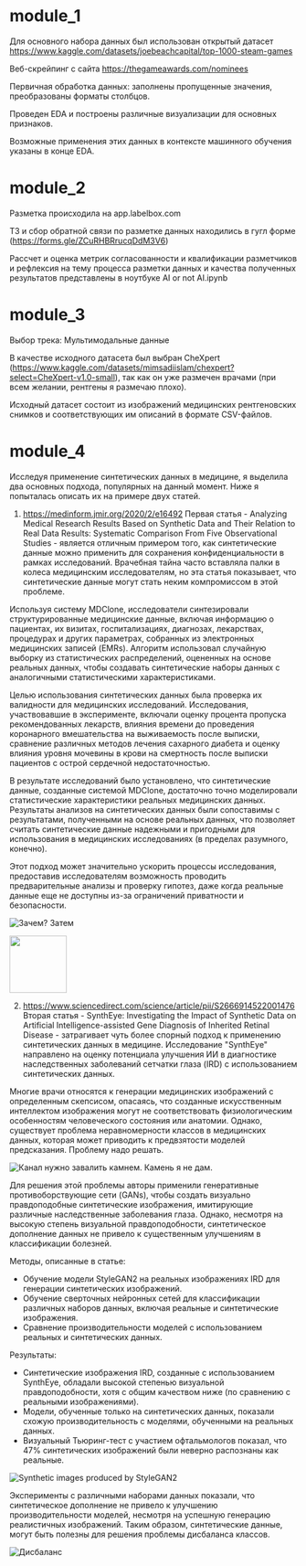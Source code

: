 # module_1
Для основного набора данных был использован открытый датасет https://www.kaggle.com/datasets/joebeachcapital/top-1000-steam-games

Веб-скрейпинг с сайта https://thegameawards.com/nominees

Первичная обработка данных: заполнены пропущенные значения, преобразованы форматы столбцов.

Проведен EDA и построены различные визуализации для основных признаков.

Возможные применения этих данных в контексте машинного обучения указаны в конце EDA.

# module_2
Разметка происходила на app.labelbox.com

ТЗ и сбор обратной связи по разметке данных находились в гугл форме (https://forms.gle/ZCuRHBRrucqDdM3V6)

Рассчет и оценка метрик согласованности и квалификации разметчиков и рефлексия на тему процесса разметки данных и качества полученных результатов представлены в ноутбуке AI or not AI.ipynb

# module_3
Выбор трека: Мультимодальные данные

В качестве исходного датасета был выбран CheXpert (https://www.kaggle.com/datasets/mimsadiislam/chexpert?select=CheXpert-v1.0-small), так как он уже размечен врачами (при всем желании, рентгены я размечаю плохо).

Исходный датасет состоит из изображений медицинских рентгеновских снимков и соответствующих им описаний в формате CSV-файлов. 


# module_4
Исследуя применение синтетических данных в медицине, я выделила два основных подхода, популярных на данный момент. Ниже я попыталась описать их на примере двух статей. 

1) https://medinform.jmir.org/2020/2/e16492
  Первая статья - Analyzing Medical Research Results Based on Synthetic Data and Their Relation to Real Data Results: Systematic Comparison From Five Observational Studies - является отличным примером того, как синтетические данные можно применить для сохранения конфиденциальности в рамках исследований. Врачебная тайна часто вставляла палки в колеса медицинским исследователям, но эта статья показывает, что синтетические данные могут стать неким компромиссом в этой проблеме.

  Используя систему MDClone, исследователи синтезировали структурированные медицинские данные, включая информацию о пациентах, их визитах, госпитализациях, диагнозах, лекарствах, процедурах и других параметрах, собранных из электронных медицинских записей (EMRs). Алгоритм использовал случайную выборку из статистических распределений, оцененных на основе реальных данных, чтобы создавать синтетические наборы данных с аналогичными статистическими характеристиками.

  Целью использования синтетических данных была проверка их валидности для медицинских исследований. Исследования, участвовавшие в эксперименте, включали оценку процента пропуска рекомендованных лекарств, влияния времени до проведения коронарного вмешательства на выживаемость после выписки, сравнение различных методов лечения сахарного диабета и оценку влияния уровня мочевины в крови на смертность после выписки пациентов с острой сердечной недостаточностью.

  В результате исследований было установлено, что синтетические данные, созданные системой MDClone, достаточно точно моделировали статистические характеристики реальных медицинских данных. Результаты анализов на синтетических данных были сопоставимы с результатами, полученными на основе реальных данных, что позволяет считать синтетические данные надежными и пригодными для использования в медицинских исследованиях (в пределах разумного, конечно).

  Этот подход может значительно ускорить процессы исследования, предоставив исследователям возможность проводить предварительные анализы и проверку гипотез, даже когда реальные данные еще не доступны из-за ограничений приватности и безопасности.
  
![Зачем? Затем](https://cs8.pikabu.ru/post_img/2016/12/20/5/og_og_1482216858253232392.jpg)

<img src="https://cs8.pikabu.ru/post_img/2016/12/20/5/og_og_1482216858253232392.jpg" width="100" height="100">

2) https://www.sciencedirect.com/science/article/pii/S2666914522001476
  Вторая статья - SynthEye: Investigating the Impact of Synthetic Data on Artificial Intelligence-assisted Gene Diagnosis of Inherited Retinal Disease - затрагивает чуть более спорный подход к применению синтетических данных в медицине. Исследование "SynthEye" направлено на оценку потенциала улучшения ИИ в диагностике наследственных заболеваний сетчатки глаза (IRD) с использованием синтетических данных.

  Многие врачи относятся к генерации медицинских изображений с определенным скепсисом, опасаясь, что созданные искусственным интеллектом изображения могут не соответствовать физиологическим особенностям человеческого состояния или анатомии. Однако, существует проблема неравномерности классов в медицинских данных, которая может приводить к предвзятости моделей предсказания. Проблему надо решать.

![Канал нужно завалить камнем. Камень я не дам.](https://kartinkof.club/uploads/posts/2022-03/1648208846_1-kartinkof-club-p-kamen-ya-ne-dam-mem-1.jpg)

  Для решения этой проблемы авторы применили генеративные противоборствующие сети (GANs), чтобы создать визуально правдоподобные синтетические изображения, имитирующие различные наследственные заболевания глаза. Однако, несмотря на высокую степень визуальной правдоподобности, синтетическое дополнение данных не привело к существенным улучшениям в классификации болезней.

Методы, описанные в статье:
- Обучение модели StyleGAN2 на реальных изображениях IRD для генерации синтетических изображений.
- Обучение сверточных нейронных сетей для классификации различных наборов данных, включая реальные и синтетические изображения.
- Сравнение производительности моделей с использованием реальных и синтетических данных.

Результаты:
- Синтетические изображения IRD, созданные с использованием SynthEye, обладали высокой степенью визуальной правдоподобности, хотя с общим качеством ниже (по сравнению с реальными изображениями).
- Модели, обученные только на синтетических данных, показали схожую производительность с моделями, обученными на реальных данных.
- Визуальный Тьюринг-тест с участием офтальмологов показал, что 47% синтетических изображений были неверно распознаны как реальные.

![Synthetic images produced by StyleGAN2](https://ars.els-cdn.com/content/image/1-s2.0-S2666914522001476-gr3.jpg)

  Эксперименты с различными наборами данных показали, что синтетическое дополнение не привело к улучшению производительности моделей, несмотря на успешную генерацию реалистичных изображений. Таким образом, синтетические данные, могут быть полезны для решения проблемы дисбаланса классов.
  
![Дисбаланс](https://cs14.pikabu.ru/images/big_size_comm/2023-03_2/167818100017745353.jpg)
